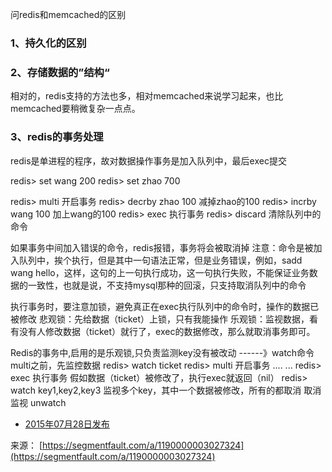 问redis和memcached的区别

### 1、持久化的区别

### 2、存储数据的”结构“

相对的，redis支持的方法也多，相对memcached来说学习起来，也比memcached要稍微复杂一点点。

### 3、redis的事务处理

redis是单进程的程序，故对数据操作事务是加入队列中，最后exec提交

redis> set wang 200
redis> set zhao 700

redis> multi 开启事务
redis> decrby zhao 100 减掉zhao的100
redis> incrby wang 100 加上wang的100
redis> exec 执行事务
redis> discard 清除队列中的命令

如果事务中间加入错误的命令，redis报错，事务将会被取消掉
注意：命令是被加入队列中，挨个执行，但是其中一句语法正常，但是业务错误，例如，sadd wang hello，这样，这句的上一句执行成功，这一句执行失败，不能保证业务数据的一致性，也就是说，不支持mysql那种的回滚，只支持取消队列中的命令

执行事务时，要注意加锁，避免真正在exec执行队列中的命令时，操作的数据已被修改
悲观锁：先给数据（ticket）上锁，只有我能操作
乐观锁：监视数据，看有没有人修改数据（ticket）就行了，exec的数据修改，那么就取消事务即可。

Redis的事务中,启用的是乐观锁,只负责监测key没有被改动
------》watch命令
multi之前，先监控数据
redis> watch ticket
redis> multi 开启事务
....
...
redis> exec 执行事务
假如数据（ticket）被修改了，执行exec就返回（nil）
redis> watch key1,key2,key3 监视多个key，其中一个数据被修改，所有的都取消
取消监视 unwatch

- [2015年07月28日发布](https://segmentfault.com/a/1190000003027324)

来源： [https://segmentfault.com/a/1190000003027324](https://segmentfault.com/a/1190000003027324)
